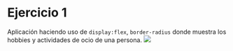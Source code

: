 # Ejercicio 1

Aplicación haciendo uso de `display:flex`, `border-radius` donde muestra los hobbies y actividades de ocio de una persona. 
![](https://res.cloudinary.com/db9wh5uvt/image/upload/c_scale,w_734/v1626030893/flex-1_mnaapj.png)